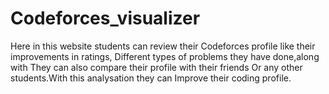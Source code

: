# Codeforces_visualizer
Here in this website students can review their Codeforces profile like their improvements in ratings, Different types of problems they have done,along with They can also compare their profile with their friends Or any other students.With this analysation they can Improve their coding profile. 
